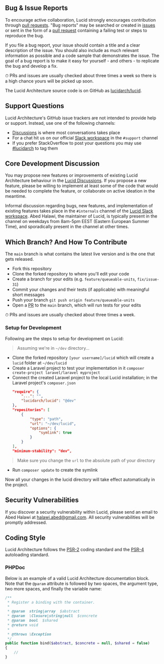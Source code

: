 ## Bug & Issue Reports

To encourage active collaboration, Lucid strongly encourages contribution through [pull requests](#which-branch-and-how-to-contribute).
"Bug reports" may be searched or created in [issues](https://github.com/lucidarch/lucid/issues) or sent in the form of a [pull request](#which-branch-and-how-to-contribute) containing a failing test or steps to reproduce the bug.

If you file a bug report, your issue should contain a title and a clear description of the issue. You should also include as much relevant information as possible and a code sample that demonstrates the issue. The goal of a bug report is to make it easy for yourself - and others - to replicate the bug and develop a fix.

⏱  PRs and issues are usually checked about three times a week so there is a high chance yours will be picked up soon.

The Lucid Architecture source code is on GitHub as [lucidarch/lucid](https://github.com/lucidarch/lucid).

## Support Questions

Lucid Architecture's GitHub issue trackers are not intended to provide help or support. Instead, use one of the following channels:

- [Discussions](https://github.com/lucidarch/lucid/discussions) is where most conversations takes place
- For a chat hit us on our official [Slack workspace](https://lucid-slack.herokuapp.com/) in the `#support` channel
- If you prefer StackOverflow to post your questions you may use [#lucidarch](https://stackoverflow.com/questions/tagged/lucidarch) to tag them

## Core Development Discussion

You may propose new features or improvements of existing Lucid Architecture behaviour in the [Lucid Discussions](https://github.com/lucidarch/lucid/discussions).
If you propose a new feature, please be willing to implement at least some of the code that would be needed to complete the feature, or collaborate on active ideation in the meantime.

Informal discussion regarding bugs, new features, and implementation of existing features takes place in the `#internals` channel of the [Lucid Slack workspace](https://lucid-slack.herokuapp.com/).
Abed Halawi, the maintainer of Lucid, is typically present in the channel on weekdays from 8am-5pm EEST (Eastern European Summer Time), and sporadically present in the channel at other times.

## Which Branch? And How To Contribute

The `main` branch is what contains the latest live version and is the one that gets released.

- Fork this repository
- Clone the forked repository to where you'll edit your code
- Create a branch for your edits (e.g. `feature/queueable-units`, `fix/issue-31`)
- Commit your changes and their tests (if applicable) with meaningful short messages
- Push your branch `git push origin feature/queueable-units`
- Open a [PR](https://github.com/lucidarch/lucid/compare) to the `main` branch, which will run tests for your edits

⏱ PRs and issues are usually checked about three times a week.


### Setup for Development

Following are the steps to setup for development on Lucid:

> Assuming we're in `~/dev` directory...

- Clone the forked repository `[your username]/lucid` which will create a `lucid` folder at `~/dev/lucid`
- Create a Laravel project to test your implementation in it `composer create-project laravel/laravel myproject`
- Connect the created Laravel project to the local Lucid installation; in the Laravel project's `composer.json`
    ```json
    "require": {
        "...": "",
        "lucidarch/lucid": "@dev"
    },
    "repositories": [
        {
            "type": "path",
            "url": "~/dev/lucid",
            "options": {
                "symlink": true
            }
        }
    ],
    "minimum-stability": "dev",
    ```
> Make sure you change the `url` to the absolute path of your directory

- Run `composer update` to create the symlink

Now all your changes in the lucid directory will take effect automatically in the project.

## Security Vulnerabilities

If you discover a security vulnerability within Lucid, please send an email to Abed Halawi at [halawi.abed@gmail.com](mailto:halawi.abed@gmail.com).
All security vulnerabilities will be promptly addressed.

## Coding Style

Lucid Architecture follows the [PSR-2](https://github.com/php-fig/fig-standards/blob/master/accepted/PSR-2-coding-style-guide.md) coding standard and the [PSR-4](https://github.com/php-fig/fig-standards/blob/master/accepted/PSR-4-autoloader.md) autoloading standard.

### PHPDoc

Below is an example of a valid Lucid Architecture documentation block. Note that the `@param` attribute is followed by two spaces, the argument type, two more spaces, and finally the variable name:

```php
/**
 * Register a binding with the container.
 *
 * @param  string|array  $abstract
 * @param  \Closure|string|null  $concrete
 * @param  bool  $shared
 * @return void
 *
 * @throws \Exception
 */
public function bind($abstract, $concrete = null, $shared = false)
{
    //
}
```
